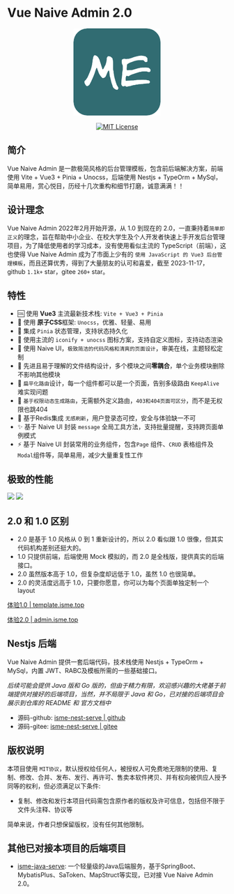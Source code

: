 # Vue Naive Admin 2.0

<p align="center">
  <a href="https://github.com/zclzone/vue-naive-admin">
    <img alt="Vue Naive Admin Logo" width="200" src="./src/assets/images/logo.png">
  </a>
</p>
<p align="center">
  <a href="./LICENSE"><img alt="MIT License" src="https://badgen.net/github/license/zclzone/vue-naive-admin"/></a>
</p>

## 简介
Vue Naive Admin 是一款极简风格的后台管理模板，包含前后端解决方案，前端使用 Vite + Vue3 + Pinia + Unocss，后端使用 Nestjs + TypeOrm + MySql，简单易用，赏心悦目，历经十几次重构和细节打磨，诚意满满！！

## 设计理念

Vue Naive Admin 2022年2月开始开源，从 1.0 到现在的 2.0，一直秉持着`简单即正义`的理念，旨在帮助中小企业、在校大学生及个人开发者快速上手开发后台管理项目，为了降低使用者的学习成本，没有使用看似主流的 TypeScript（前端），这也使得 Vue Naive Admin 成为了市面上少有的 `使用 JavaScript 的 Vue3 后台管理模板`，而且还算优秀，得到了大量朋友的认可和喜爱，截至 2023-11-17， github `1.1k+` star，gitee `260+` star。

## 特性

- 🆒 使用 **Vue3** 主流最新技术栈: `Vite + Vue3 + Pinia`
- 🍇 使用 **原子CSS**框架: `Unocss`，优雅、轻量、易用
- 🍍 集成 `Pinia` 状态管理，支持状态持久化
- 🤹 使用主流的 `iconify + unocss` 图标方案，支持自定义图标，支持动态渲染
- 🎨 使用 Naive UI，`极致简洁的代码风格和清爽的页面设计`，审美在线，主题轻松定制
- 👏 先进且易于理解的文件结构设计，多个模块之间**零耦合**，单个业务模块删除不影响其他模块
- 🚀 `扁平化路由`设计，每一个组件都可以是一个页面，告别多级路由 `KeepAlive` 难实现问题
- 🍒 `基于权限动态生成路由`，无需额外定义路由，`403和404页面可区分`，而不是无权限也跳404
- 🔐 基于Redis集成 `无感刷新`，用户登录态可控，安全与体验缺一不可
- ✨ 基于 Naive UI 封装 `message` 全局工具方法，支持批量提醒，支持跨页面单例模式
- ⚡️ 基于 Naive UI 封装常用的业务组件，包含`Page` 组件、`CRUD` 表格组件及 `Modal`组件等，简单易用，减少大量重复性工作

## 极致的性能

![](https://docs.isme.top/Public/Uploads/2023-11-18/6558568b2b476.png)
![](https://docs.isme.top/Public/Uploads/2023-11-18/655853caa9ce8.png)

## 2.0 和 1.0 区别

- 2.0 是基于 1.0 风格从 0 到 1 重新设计的，所以 2.0 看似跟 1.0 很像，但其实代码机构差别还挺大的。
- 1.0 只提供前端，后端使用 Mock 模拟的，而 2.0 是全栈版，提供真实的后端接口。
- 2.0 虽然版本高于 1.0，但复杂度却远低于 1.0，虽然 1.0 也很简单。
- 2.0 的灵活度远高于 1.0，只要你愿意，你可以为每个页面单独定制一个 layout

[体验1.0 | template.isme.top](https://template.isme.top)

[体验2.0 | admin.isme.top](https://admin.isme.top)

## Nestjs 后端

Vue Naive Admin 提供一套后端代码，技术栈使用 Nestjs + TypeOrm + MySql，内置 JWT、RABC及模板所需的一些基础接口。

*后续可能会提供 Java 版和 Go 版的，但由于精力有限，欢迎感兴趣的大佬基于前端提供对接好的后端项目，当然，并不局限于 Java 和 Go，已对接的后端项目会展示到仓库的 README 和 官方文档中*

- 源码-github: [isme-nest-serve | github](https://github.com/zclzone/isme-nest-serve)
- 源码-gitee: [isme-nest-serve | gitee](https://gitee.com/isme-admin/isme-nest-serve)

## 版权说明

本项目使用 `MIT协议`，默认授权给任何人，被授权人可免费地无限制的使用、复制、修改、合并、发布、发行、再许可、售卖本软件拷贝、并有权向被供应人授予同等的权利，但必须满足以下条件:

- 复制、修改和发行本项目代码需包含原作者的版权及许可信息，包括但不限于文件头注释、协议等

简单来说，作者只想保留版权，没有任何其他限制。

## 其他已对接本项目的后端项目

- [isme-java-serve](https://github.com/DHBin/isme-java-serve): 一个轻量级的Java后端服务，基于SpringBoot、MybatisPlus、SaToken、MapStruct等实现，已对接 Vue Naive Admin 2.0。

